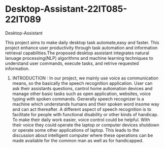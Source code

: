 # Desktop-Assistant-22IT085-22IT089
Desktop-Assistant

This project aims to make daily desktop task automate,easy and faster. This project enhance user productivity through task automation and information retrieval capabilities.The proposed desktop assistant integrates natural lanuage processing(NLP) algorithms and machine learning techniques to understand user commands, execute tasks, and retrive requested information. 

1. INTRODUCTION :
In our project, we mainly use voice as communication means, so the basically the speech recognition application. User can ask their assistants questions, cantrol home autiomation devices and manage other basic tasks such as open application, websites, voice typing  with spoken commands. Generally speech recognizer is a machine which understands humans and their spoken word insome way and can act thereafter. A different aspect of speech recognition is to facilitate for people with functional disability or other kinds of handicap. To make their daily work easier, voice control could be helpful. With their voice they could operate the laptop or computer devices shutdown or operate some other applications of laptop. This leads to the discussion about intelligent computer where these operations can be made available for the common man as well as for handicapped.
